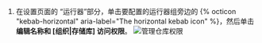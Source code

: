1. 在设置页面的 “运行器”部分，单击要配置的运行器组旁边的 {% octicon "kebab-horizontal" aria-label="The horizontal kebab icon" %}，然后单击 **编辑名称和 [组织|存储库] 访问权限**。 ![管理仓库权限](/assets/images/help/settings/actions-runner-manage-permissions.png)
